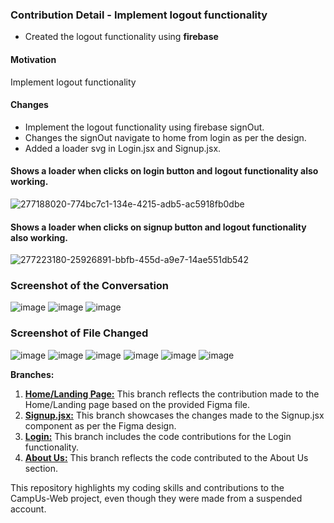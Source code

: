 ### Contribution Detail - Implement logout functionality 

- Created the logout functionality using **firebase** 

#### Motivation
Implement logout functionality

#### Changes
- Implement the logout functionality using firebase signOut.
- Changes the signOut navigate to home from login as per the design.
- Added a loader svg in Login.jsx and Signup.jsx.

#### Shows a loader when clicks on login button and logout functionality also working.
  ![277188020-774bc7c1-134e-4215-adb5-ac5918fb0dbe](https://github.com/sumitkrjha/CampUs-Web/assets/167055828/479b589a-0a50-4b03-9145-523385852ae9)

#### Shows a loader when clicks on signup button and logout functionality also working.
  ![277223180-25926891-bbfb-455d-a9e7-14ae551db542](https://github.com/sumitkrjha/CampUs-Web/assets/167055828/86803a91-f8b9-4c5e-8353-8392b492dc7f)
  

### Screenshot of the Conversation
  ![image](https://github.com/sumitkrjha/CampUs-Web/assets/167055828/78138275-fb35-40a6-b77b-f7e3449c3a6f)
  ![image](https://github.com/sumitkrjha/CampUs-Web/assets/167055828/38a6f681-0d13-4236-b032-23e982c0ae50)
  ![image](https://github.com/sumitkrjha/CampUs-Web/assets/167055828/ed16bba6-397b-4260-b594-82487349259e)


### Screenshot of File Changed
  ![image](https://github.com/sumitkrjha/CampUs-Web/assets/167055828/66fc451a-01dc-4a22-9a75-c029bc768675)
  ![image](https://github.com/sumitkrjha/CampUs-Web/assets/167055828/d863c593-b01e-4654-aef0-77256bff8784)
  ![image](https://github.com/sumitkrjha/CampUs-Web/assets/167055828/fc75e70d-92c4-4ac4-9815-36cc0fe23608)
  ![image](https://github.com/sumitkrjha/CampUs-Web/assets/167055828/a2057721-139d-4775-bd5b-c66387ffc009)
  ![image](https://github.com/sumitkrjha/CampUs-Web/assets/167055828/60b22aec-7710-451f-a787-190554d4f925)
  ![image](https://github.com/sumitkrjha/CampUs-Web/assets/167055828/c642cdb4-9665-46b6-aad9-0197d7bda4f4)


**Branches:**

1. **[Home/Landing Page:](https://github.com/sumitkrjha/CampUs-Web/tree/LandingPage)** This branch reflects the contribution made to the Home/Landing page based on the provided Figma file. 
2. **[Signup.jsx:](https://github.com/sumitkrjha/CampUs-Web/tree/SignupFirebase)** This branch showcases the changes made to the Signup.jsx component as per the Figma design. 
3. **[Login:](https://github.com/sumitkrjha/CampUs-Web/tree/LoginFirebase)** This branch includes the code contributions for the Login functionality. 
4. **[About Us:](https://github.com/sumitkrjha/CampUs-Web/tree/AboutUsPage)** This branch reflects the code contributed to the About Us section.

This repository highlights my coding skills and contributions to the CampUs-Web project, even though they were made from a suspended account.
